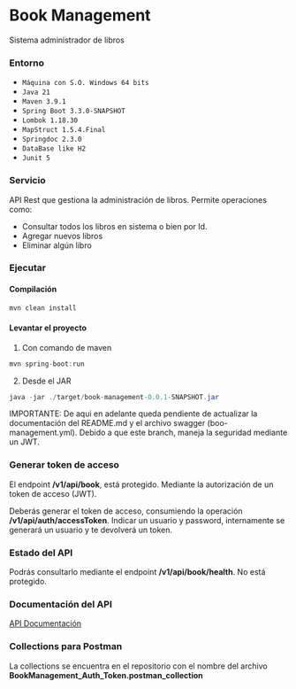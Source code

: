 # Book Management


Sistema administrador de libros

### Entorno

- `Máquina con S.O. Windows 64 bits`
- `Java 21`
- `Maven 3.9.1`
- `Spring Boot 3.3.0-SNAPSHOT`
- `Lombok 1.18.30`
- `MapStruct 1.5.4.Final`
- `Springdoc 2.3.0`
- `DataBase like H2`
- `Junit 5`


### Servicio

API Rest que gestiona la administración de libros. Permite operaciones como:

- Consultar todos los libros en sistema o bien por Id.
- Agregar nuevos libros
- Eliminar algún libro


### Ejecutar

#### Compilación

```java
mvn clean install
```

#### Levantar el proyecto

1. Con comando de maven

```java
mvn spring-boot:run
```

2. Desde el JAR  

```java
java -jar ./target/book-management-0.0.1-SNAPSHOT.jar
```

IMPORTANTE:
	De aqui en adelante queda pendiente de actualizar la documentación del README.md y el archivo swagger (boo-management.yml).
	Debido a que este branch, maneja la seguridad mediante un JWT.

### Generar token de acceso
El endpoint **/v1/api/book**, está protegido. Mediante la autorización de un token de acceso (JWT).

Deberás generar el token de acceso, consumiendo la operación **/v1/api/auth/accessToken**. Indicar un usuario y password, internamente se generará un usuario y te devolverá un token.

### Estado del API
Podrás consultarlo mediante el endpoint **/v1/api/book/health**. No está protegido.

### Documentación del API
[API Documentación](http://localhost:9090/swagger-ui/index.html)

### Collections para Postman
La collections se encuentra en el repositorio con el nombre del archivo **BookManagement_Auth_Token.postman_collection**
